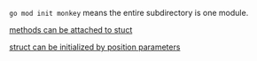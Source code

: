 `go mod init monkey` means the entire subdirectory is one module.

[methods can be attached to stuct](https://www.tutorialspoint.com/how-to-add-a-method-to-struct-type-in-golang)

[struct can be initialized by position parameters](https://asankov.dev/blog/2022/01/29/different-ways-to-initialize-go-structs/#with-positional-arguments)
